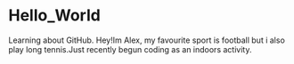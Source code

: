 # Hello_World
Learning about GitHub.
Hey!Im Alex, my favourite sport is football but i also play long tennis.Just recently begun coding as an indoors activity.
